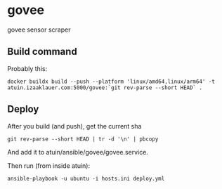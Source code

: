 # govee

govee sensor scraper


## Build command

Probably this:
```
docker buildx build --push --platform 'linux/amd64,linux/arm64' -t atuin.izaaklauer.com:5000/govee:`git rev-parse --short HEAD` .
```

## Deploy
After you build (and push), get the current sha
```commandline
git rev-parse --short HEAD | tr -d '\n' | pbcopy
```
And add it to atuin/ansible/govee/govee.service. 

Then run (from inside atuin):
```commandline
ansible-playbook -u ubuntu -i hosts.ini deploy.yml 
```

